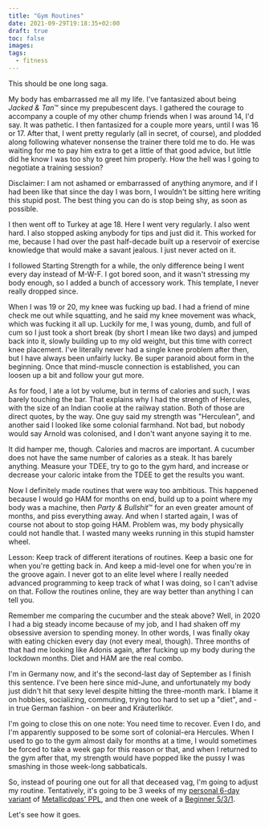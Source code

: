 ```yaml
---
title: "Gym Routines"
date: 2021-09-29T19:18:35+02:00
draft: true
toc: false
images:
tags: 
  - fitness
---
```


This should be one long saga.

My body has embarrassed me all my life. I've fantasized about being *Jacked & Tan*™ since my prepubescent days. I gathered the courage to accompany a couple of my other chump friends when I was around 14, I'd say. It was pathetic. I then fantasized for a couple more years, until I was 16 or 17. After that, I went pretty regularly (all in secret, of course), and plodded along following whatever nonsense the trainer there told me to do. He was waiting for me to pay him extra to get a little of that good advice, but little did he know I was too shy to greet him properly. How the hell was I going to negotiate a training session?

Disclaimer: I am not ashamed or embarrassed of anything anymore, and if I had been like that since the day I was born, I wouldn't be sitting here writing this stupid post. The best thing you can do is stop being shy, as soon as possible.

I then went off to Turkey at age 18. Here I went very regularly. I also went hard. I also stopped asking anybody for tips and just did it. This worked for me, because I had over the past half-decade built up a reservoir of exercise knowledge that would make a savant jealous. I just never acted on it.

I followed Starting Strength for a while, the only difference being I went every day instead of M-W-F. I got bored soon, and it wasn't stressing my body enough, so I added a bunch of accessory work. This template, I never really dropped since.

When I was 19 or 20, my knee was fucking up bad. I had a friend of mine check me out while squatting, and he said my knee movement was whack, which was fucking it all up. Luckily for me, I was young, dumb, and full of cum so I just took a short break (by short I mean like two days) and jumped back into it, slowly building up to my old weight, but this time with correct knee placement. I've literally never had a single knee problem after then, but I have always been unfairly lucky. Be super paranoid about form in the beginning. Once that mind-muscle connection is established, you can loosen up a bit and follow your gut more.

As for food, I ate a lot by volume, but in terms of calories and such, I was barely touching the bar. That explains why I had the strength of Hercules, with the size of an Indian coolie at the railway station. Both of those are direct quotes, by the way. One guy said my strength was "Herculean", and another said I looked like some colonial farmhand. Not bad, but nobody would say Arnold was colonised, and I don't want anyone saying it to me.

It did hamper me, though. Calories and macros are important. A cucumber does not have the same number of calories as a steak. It has barely anything. Measure your TDEE, try to go to the gym hard, and increase or decrease your caloric intake from the TDEE to get the results you want.

Now I definitely made routines that were way too ambitious. This happened because I would go HAM for months on end, build up to a point where my body was a machine, then *Party & Bullshit*™ for an even greater amount of months, and piss everything away. And when I started again, I was of course not about to stop going HAM. Problem was, my body physically could not handle that. I wasted many weeks running in this stupid hamster wheel.

Lesson: Keep track of different iterations of routines. Keep a basic one for when you're getting back in. And keep a mid-level one for when you're in the groove again. I never got to an elite level where I really needed advanced programming to keep track of what I was doing, so I can't advise on that. Follow the routines online, they are way better than anything I can tell you.

Remember me comparing the cucumber and the steak above? Well, in 2020 I had a big steady income because of my job, and I had shaken off my obsessive aversion to spending money. In other words, I was finally okay with eating chicken every day (not every meal, though). Three months of that had me looking like Adonis again, after fucking up my body during the lockdown months. Diet and HAM are the real combo.

I'm in Germany now, and it's the second-last day of September as I finish this sentence. I've been here since mid-June, and unfortunately my body just didn't hit that sexy level despite hitting the three-month mark. I blame it on hobbies, socializing, commuting, trying too hard to set up a "diet", and - in true German fashion - on beer and Kräuterlikör.

I'm going to close this on one note: You need time to recover. Even I do, and I'm apparently supposed to be some sort of colonial-era Hercules. When I used to go to the gym almost daily for months at a time, I would sometimes be forced to take a week gap for this reason or that, and when I returned to the gym after that, my strength would have popped like the pussy I was smashing in those week-long sabbaticals.

So, instead of pouring one out for all that deceased vag, I'm going to adjust my routine. Tentatively, it's going to be 3 weeks of my [personal 6-day variant](https://docs.google.com/spreadsheets/d/1wAM6_stNP9vqcdMm46UnOvDwywKlY7j4lZvMCmLBTm4/edit?usp=sharing) of [Metallicdpas' PPL](https://www.reddit.com/r/Fitness/comments/37ylk5/a_linear_progression_based_ppl_program_for/), and then one week of a [Beginner 5/3/1](https://thefitness.wiki/routines/5-3-1-for-beginners/).

Let's see how it goes.